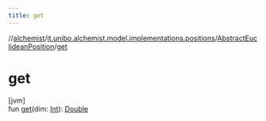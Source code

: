 ```yaml
---
title: get
---
```

//[alchemist](../../../index.html)/[it.unibo.alchemist.model.implementations.positions](../index.html)/[AbstractEuclideanPosition](index.html)/[get](get.html)



# get



[jvm]\
fun [get](get.html)(dim: [Int](https://kotlinlang.org/api/latest/jvm/stdlib/kotlin/-int/index.html)): [Double](https://kotlinlang.org/api/latest/jvm/stdlib/kotlin/-double/index.html)




